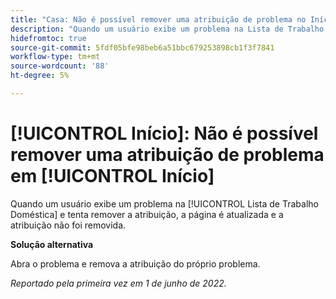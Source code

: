 ```yaml
---
title: "Casa: Não é possível remover uma atribuição de problema no Início"
description: "Quando um usuário exibe um problema na Lista de Trabalho Inicial e tenta remover a atribuição, a página é atualizada e a atribuição não foi removida."
hidefromtoc: true
source-git-commit: 5fdf05bfe98beb6a51bbc679253898cb1f3f7841
workflow-type: tm+mt
source-wordcount: '88'
ht-degree: 5%

---
```



# [!UICONTROL Início]: Não é possível remover uma atribuição de problema em [!UICONTROL Início]

Quando um usuário exibe um problema na [!UICONTROL Lista de Trabalho Doméstica] e tenta remover a atribuição, a página é atualizada e a atribuição não foi removida.

**Solução alternativa**

Abra o problema e remova a atribuição do próprio problema.

_Reportado pela primeira vez em 1 de junho de 2022._

